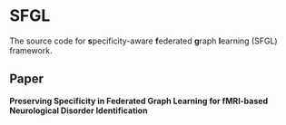 # SFGL
The source code for **s**pecificity-aware **f**ederated **g**raph **l**earning (SFGL) framework.
## Paper
**Preserving Specificity in Federated Graph Learning for fMRI-based Neurological Disorder Identification**
